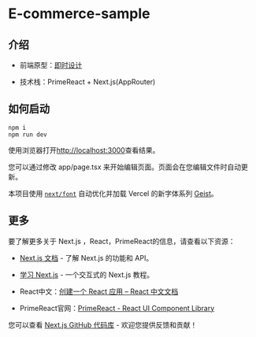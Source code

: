 # E-commerce-sample

## 介绍

- 前端原型：[即时设计](https://js.design/f/Yn1hry?p=Op-YPiTbAH&mode=design)

- 技术栈：PrimeReact + Next.js(AppRouter)

## 如何启动

```shell
npm i
npm run dev
```

使用浏览器打开[http://localhost:3000](http://localhost:3000)查看结果。

您可以通过修改 app/page.tsx 来开始编辑页面。页面会在您编辑文件时自动更新。

本项目使用 [`next/font`](https://nextjs.org/docs/app/building-your-application/optimizing/fonts) 自动优化并加载 Vercel 的新字体系列 [Geist](https://vercel.com/font)。

## 更多

要了解更多关于 Next.js ，React，PrimeReact的信息，请查看以下资源：

- [Next.js 文档](https://nextjs.org/docs) - 了解 Next.js 的功能和 API。

- [学习 Next.js](https://nextjs.org/learn) - 一个交互式的 Next.js 教程。

- React中文：[创建一个 React 应用 – React 中文文档](https://zh-hans.react.dev/learn/creating-a-react-app)

- PrimeReact官网：[PrimeReact - React UI Component Library](https://primereact.org/templates/)

您可以查看 [Next.js GitHub 代码库](https://github.com/vercel/next.js) - 欢迎您提供反馈和贡献！
